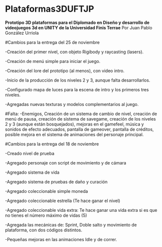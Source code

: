# Plataformas3DUFTJP
**Prototipo 3D plataformas para el Diplomado en Diseño y desarrollo de videojuegos 3d en UNITY de la Universidad Finis Terrae**
Por Juan Pablo González Urriola

#Cambios para la entrega del 25 de noviembre


-Creación del primer nivel, con objeto Rigibody y raycasting (lasers).


-Creación de menú simple para iniciar el juego.


-Creación del lore del prototipo (al menos), con video intro.


-Inicio de la producción de los niveles 2 y 3, aunque falta desarrollarlos.


-Configurado mapa de luces para la escena de intro y los primeros tres niveles.


-Agregadas nuevas texturas y modelos complementarios al juego.


#Falta:
-Enemigos, Creación de un sistema de cambio de nivel, creación de menú de pausa, creación de sistema de savegame, creación de los niveles 2 y 3 (aunque están bosquejados), mejoras en el gamefeel, música y sonidos de efecto adecuados, pantalla de gameover, pantalla de créditos, posible mejora en el sistema de animaciones del personaje principal. 



#Cambios para la entrega del 18 de noviembre

-Creado nivel de prueba


-Agregado personaje con script de movimiento y de cámara


-Agregado sistema de vida


-Agregado sistema de pruebas de daño y curación


-Agregado coleccionable simple moneda


-Agregado coleccionable estrella (Te hace ganar el nivel)


-Agregado coleccionable vida extra: Te hace ganar una vida extra si es que no tienes el número máximo de vidas (5)


-Agregada las mecánicas de: Sprint, Doble salto y movimiento de plataforma, con dos códigos distintos.


-Pequeñas mejoras en las animaciones Idle y de correr.



